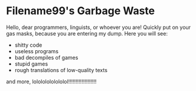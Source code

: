 # Filename99's Garbage Waste

Hello, dear programmers, linguists, or whoever you are! Quickly put on your gas masks, because you are entering my dump. Here you will see:

* shitty code
* useless programs
* bad decompiles of games
* stupid games
* rough translations of low-quality texts

and more, lolololololololol!!!!!!!!!!!!!!!!!!!
